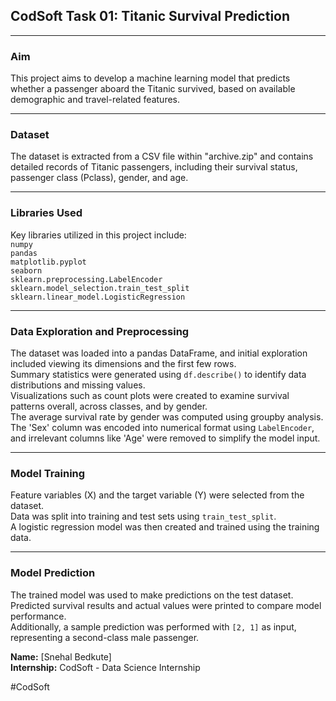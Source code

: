 ## CodSoft Task 01: Titanic Survival Prediction

---

### Aim  
This project aims to develop a machine learning model that predicts whether a passenger aboard the Titanic survived, based on available demographic and travel-related features.

---

### Dataset  
The dataset is extracted from a CSV file within "archive.zip" and contains detailed records of Titanic passengers, including their survival status, passenger class (Pclass), gender, and age.

---

### Libraries Used  
Key libraries utilized in this project include:  
`numpy`  
`pandas`  
`matplotlib.pyplot`  
`seaborn`  
`sklearn.preprocessing.LabelEncoder`  
`sklearn.model_selection.train_test_split`  
`sklearn.linear_model.LogisticRegression`

---

### Data Exploration and Preprocessing  
The dataset was loaded into a pandas DataFrame, and initial exploration included viewing its dimensions and the first few rows.  
Summary statistics were generated using `df.describe()` to identify data distributions and missing values.  
Visualizations such as count plots were created to examine survival patterns overall, across classes, and by gender.  
The average survival rate by gender was computed using groupby analysis.  
The 'Sex' column was encoded into numerical format using `LabelEncoder`, and irrelevant columns like 'Age' were removed to simplify the model input.

---

### Model Training  
Feature variables (X) and the target variable (Y) were selected from the dataset.  
Data was split into training and test sets using `train_test_split`.  
A logistic regression model was then created and trained using the training data.

---

### Model Prediction  
The trained model was used to make predictions on the test dataset.  
Predicted survival results and actual values were printed to compare model performance.  
Additionally, a sample prediction was performed with `[2, 1]` as input, representing a second-class male passenger.

**Name:** [Snehal Bedkute]  
**Internship:** CodSoft - Data Science Internship 

#CodSoft
